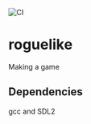 ![CI](https://github.com/jsns/roguelike/actions/workflows/c-cpp.yml/badge.svg)
# roguelike
Making a game
## Dependencies
gcc and SDL2

